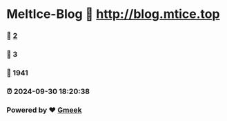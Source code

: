 # MeltIce-Blog :link: http://blog.mtice.top 
### :page_facing_up: [2](http://blog.mtice.top/tag.html) 
### :speech_balloon: 3 
### :hibiscus: 1941 
### :alarm_clock: 2024-09-30 18:20:38 
### Powered by :heart: [Gmeek](https://github.com/Meekdai/Gmeek)
